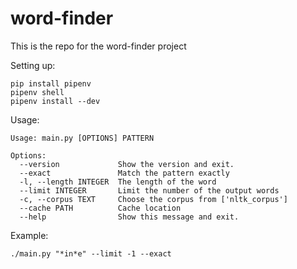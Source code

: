 # word-finder

This is the repo for the word-finder project

Setting up:
```shell
pip install pipenv
pipenv shell
pipenv install --dev
```

Usage:
```shell
Usage: main.py [OPTIONS] PATTERN

Options:
  --version             Show the version and exit.
  --exact               Match the pattern exactly
  -l, --length INTEGER  The length of the word
  --limit INTEGER       Limit the number of the output words
  -c, --corpus TEXT     Choose the corpus from ['nltk_corpus']
  --cache PATH          Cache location
  --help                Show this message and exit.
```

Example:
```shell
./main.py "*in*e" --limit -1 --exact
```
